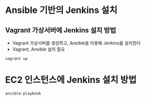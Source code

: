 # Ansible 기반의 Jenkins 설치

## Vagrant 가상서버에 Jenkins 설치 방법

* Vagrant 가상서버를 생성하고, Ansible을 이용해 Jenkins를 설치한다
* Vagrant, Ansible 설치 필요

```shell
vagrant up
```

# EC2 인스턴스에 Jenkins 설치 방법

```shell script
ansible-playbook 
```

